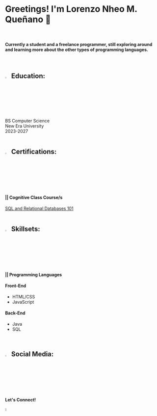 <h1>Greetings! I'm Lorenzo Nheo M. Queñano 👋</h1>
<br><h4>Currently a student and a freelance programmer, still exploring around and learning more about the other types of programming languages.</h4></br>

<h2><img src="https://cdn-icons-gif.flaticon.com/17905/17905171.gif" width="3%" height="3%"> Education:</h2>
BS Computer Science</br>
New Era University</br>
2023-2027</br>
<br>

<h2><img src="https://cdn-icons-gif.flaticon.com/17490/17490068.gif" width="3%" height="3%"> Certifications:</h2>
<h4>|| Cognitive Class Course/s</h4>
<a href="https://courses.cognitiveclass.ai/certificates/affe1f6bd68c4e1cafc87bf22bbb135f">SQL and Relational Databases 101</a></br>
<br>

<h2><img src="https://cdn-icons-gif.flaticon.com/9821/9821975.gif" width="3%" height="3%"> Skillsets:</h2>
<h4>|| Programming Languages</h4>
<h4> Front-End </h4>
<ul>
   <li> HTML/CSS </li>
   <li> JavaScript </li>
</ul>
<h4> Back-End </h4>
<ul>
   <li> Java </li>
   <li> SQL </li>
</ul>
<br>

<h2><img src="https://cdn-icons-gif.flaticon.com/9872/9872481.gif" width="3%" height="3%"> Social Media:</h2>
<h4>Let's Connect!</h4>
<a href="https://www.linkedin.com/in/lnmquenano/"><img src="https://play-lh.googleusercontent.com/dWGBdDzI8mxlZqXT3qBt4eWmCaWLq-OXfZYea1hu6ODmMj1cLIeQak6Gsecn4zJoflE-" width="5% height="5%"></a>
